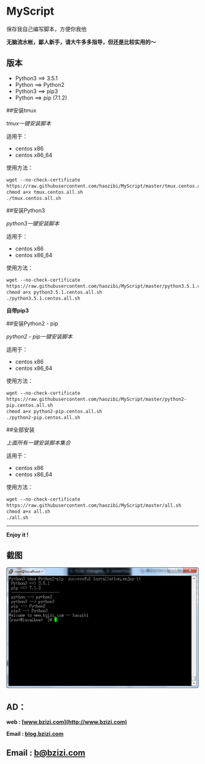 # MyScript

保存我自己编写脚本，方便你我他

**无脑流水帐，鄙人新手，请大牛多多指导，但还是比较实用的～**

## 版本
* Python3 ==> 3.5.1
* Python ==> Python2
* Python3 ==> pip3
* Python ==> pip (7.1.2)

##安装tmux

*tmux一键安装脚本*

适用于：

* centos x86
* centos x86_64

使用方法：

```
wget --no-check-certificate https://raw.githubusercontent.com/haozibi/MyScript/master/tmux.centos.all.sh
chmod a+x tmux.centos.all.sh 
./tmux.centos.all.sh
```

##安装Python3

*python3一键安装脚本*

适用于：

* centos x86
* centos x86_64

使用方法：

```
wget --no-check-certificate https://raw.githubusercontent.com/haozibi/MyScript/master/python3.5.1.centos.all.sh
chmod a+x python3.5.1.centos.all.sh 
./python3.5.1.centos.all.sh
```

**自带pip3**

##安装Python2 - pip

*python2 - pip一键安装脚本*

适用于：

* centos x86
* centos x86_64

使用方法：

```
wget --no-check-certificate https://raw.githubusercontent.com/haozibi/MyScript/master/python2-pip.centos.all.sh
chmod a+x python2-pip.centos.all.sh
./python2-pip.centos.all.sh
```

##全部安装

*上面所有一键安装脚本集合*

适用于：

* centos x86
* centos x86_64

使用方法：

```
wget --no-check-certificate https://raw.githubusercontent.com/haozibi/MyScript/master/all.sh
chmod a+x all.sh
./all.sh
```

***

**Enjoy it !**

## 截图
![](https://raw.githubusercontent.com/haozibi/MyScript/master/docs/pic.png)

## AD：
**web : [www.bzizi.com](http://www.bzizi.com)**

**Email : [blog.bzizi.com](http://blog.bzizi.com)**

## Email : [b@bzizi.com](mailto:b@bzizi.com)


